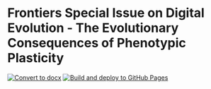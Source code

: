 # Frontiers Special Issue on Digital Evolution - The Evolutionary Consequences of Phenotypic Plasticity

[![Convert to docx](https://github.com/amlalejini/Frontiers-DEVO-Special-Issue---Evolutionary-Consequences-of-Phenotypic-Plasticity/actions/workflows/convert-to-docx.yml/badge.svg)](https://github.com/amlalejini/Frontiers-DEVO-Special-Issue---Evolutionary-Consequences-of-Phenotypic-Plasticity/actions/workflows/convert-to-docx.yml)
[![Build and deploy to GitHub Pages](https://github.com/amlalejini/Frontiers-DEVO-Special-Issue---Evolutionary-Consequences-of-Phenotypic-Plasticity/actions/workflows/pages.yml/badge.svg)](https://github.com/amlalejini/Frontiers-DEVO-Special-Issue---Evolutionary-Consequences-of-Phenotypic-Plasticity/actions/workflows/pages.yml)
